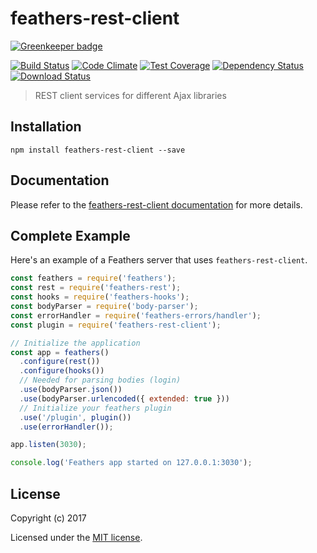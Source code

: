 # feathers-rest-client

[![Greenkeeper badge](https://badges.greenkeeper.io/feathersjs/feathers-rest-client.svg)](https://greenkeeper.io/)

[![Build Status](https://travis-ci.org/feathersjs/feathers-rest-client.png?branch=master)](https://travis-ci.org/feathersjs/feathers-rest-client)
[![Code Climate](https://codeclimate.com/github/feathersjs/feathers-rest-client/badges/gpa.svg)](https://codeclimate.com/github/feathersjs/feathers-rest-client)
[![Test Coverage](https://codeclimate.com/github/feathersjs/feathers-rest-client/badges/coverage.svg)](https://codeclimate.com/github/feathersjs/feathers-rest-client/coverage)
[![Dependency Status](https://img.shields.io/david/feathersjs/feathers-rest-client.svg?style=flat-square)](https://david-dm.org/feathersjs/feathers-rest-client)
[![Download Status](https://img.shields.io/npm/dm/feathers-rest-client.svg?style=flat-square)](https://www.npmjs.com/package/feathers-rest-client)

> REST client services for different Ajax libraries

## Installation

```
npm install feathers-rest-client --save
```

## Documentation

Please refer to the [feathers-rest-client documentation](http://docs.feathersjs.com/) for more details.

## Complete Example

Here's an example of a Feathers server that uses `feathers-rest-client`. 

```js
const feathers = require('feathers');
const rest = require('feathers-rest');
const hooks = require('feathers-hooks');
const bodyParser = require('body-parser');
const errorHandler = require('feathers-errors/handler');
const plugin = require('feathers-rest-client');

// Initialize the application
const app = feathers()
  .configure(rest())
  .configure(hooks())
  // Needed for parsing bodies (login)
  .use(bodyParser.json())
  .use(bodyParser.urlencoded({ extended: true }))
  // Initialize your feathers plugin
  .use('/plugin', plugin())
  .use(errorHandler());

app.listen(3030);

console.log('Feathers app started on 127.0.0.1:3030');
```

## License

Copyright (c) 2017

Licensed under the [MIT license](LICENSE).

